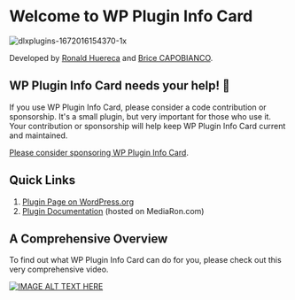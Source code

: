 # Welcome to WP Plugin Info Card

![dlxplugins-1672016154370-1x](https://user-images.githubusercontent.com/636521/209486884-181a84e1-7863-43bf-9b3a-12560178f0be.jpeg)

Developed by <a href="https://mediaron.com">Ronald Huereca</a> and <a href="https://www.b-website.com/">Brice CAPOBIANCO</a>.

## WP Plugin Info Card needs your help! 💜

If you use WP Plugin Info Card, please consider a code contribution or sponsorship. It's a small plugin, but very important for those who use it. Your contribution or sponsorship will help keep WP Plugin Info Card current and maintained.

<a href="https://github.com/sponsors/MediaRon">Please consider sponsoring WP Plugin Info Card</a>.

## Quick Links

1. <a href="https://wordpress.org/plugins/wp-plugin-info-card">Plugin Page on WordPress.org</a>
2. <a href="https://mediaron.com/wp-plugin-info-card/">Plugin Documentation</a> (hosted on MediaRon.com)

## A Comprehensive Overview

To find out what WP Plugin Info Card can do for you, please check out this very comprehensive video.

[![IMAGE ALT TEXT HERE](https://img.youtube.com/vi/aPcU27-R6lU/0.jpg)](https://www.youtube.com/watch?v=aPcU27-R6lU)


